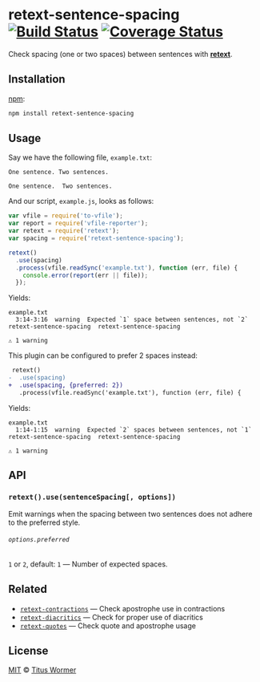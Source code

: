 # retext-sentence-spacing [![Build Status][travis-badge]][travis] [![Coverage Status][codecov-badge]][codecov]

Check spacing (one or two spaces) between sentences with
[**retext**][retext].

## Installation

[npm][npm-install]:

```bash
npm install retext-sentence-spacing
```

## Usage

Say we have the following file, `example.txt`:

```text
One sentence. Two sentences.

One sentence.  Two sentences.
```

And our script, `example.js`, looks as follows:

```javascript
var vfile = require('to-vfile');
var report = require('vfile-reporter');
var retext = require('retext');
var spacing = require('retext-sentence-spacing');

retext()
  .use(spacing)
  .process(vfile.readSync('example.txt'), function (err, file) {
    console.error(report(err || file));
  });
```

Yields:

```text
example.txt
  3:14-3:16  warning  Expected `1` space between sentences, not `2`  retext-sentence-spacing  retext-sentence-spacing

⚠ 1 warning
```

This plugin can be configured to prefer 2 spaces instead:

```diff
 retext()
-  .use(spacing)
+  .use(spacing, {preferred: 2})
   .process(vfile.readSync('example.txt'), function (err, file) {
```

Yields:

```text
example.txt
  1:14-1:15  warning  Expected `2` spaces between sentences, not `1`  retext-sentence-spacing  retext-sentence-spacing

⚠ 1 warning
```

## API

### `retext().use(sentenceSpacing[, options])`

Emit warnings when the spacing between two sentences does not adhere
to the preferred style.

###### `options.preferred`

`1` or `2`, default: `1` — Number of expected spaces.

## Related

*   [`retext-contractions`](https://github.com/retextjs/retext-contractions)
    — Check apostrophe use in contractions
*   [`retext-diacritics`](https://github.com/retextjs/retext-diacritics)
    — Check for proper use of diacritics
*   [`retext-quotes`](https://github.com/retextjs/retext-quotes)
    — Check quote and apostrophe usage

## License

[MIT][license] © [Titus Wormer][author]

<!-- Definitions -->

[travis-badge]: https://img.shields.io/travis/retextjs/retext-sentence-spacing.svg

[travis]: https://travis-ci.org/retextjs/retext-sentence-spacing

[codecov-badge]: https://img.shields.io/codecov/c/github/retextjs/retext-sentence-spacing.svg

[codecov]: https://codecov.io/github/retextjs/retext-sentence-spacing

[npm-install]: https://docs.npmjs.com/cli/install

[license]: LICENSE

[author]: http://wooorm.com

[retext]: https://github.com/retextjs/retext
